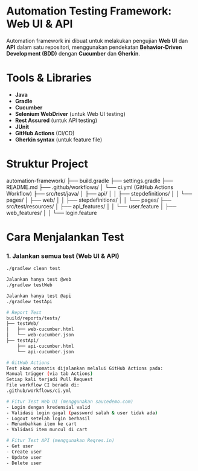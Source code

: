 # Automation Testing Framework: Web UI & API

Automation framework ini dibuat untuk melakukan pengujian **Web UI** dan **API** dalam satu repositori, menggunakan pendekatan **Behavior-Driven Development (BDD)** dengan **Cucumber** dan **Gherkin**.

# Tools & Libraries

- **Java**
- **Gradle**
- **Cucumber**
- **Selenium WebDriver** (untuk Web UI testing)
- **Rest Assured** (untuk API testing)
- **JUnit**
- **GitHub Actions** (CI/CD)
- **Gherkin syntax** (untuk feature file)

# Struktur Project

automation-framework/
├── build.gradle
├── settings.gradle
├── README.md
├── .github/workflows/
│ └── ci.yml (GitHub Actions Workflow)
├── src/test/java/
│ ├── api/
│ │ ├── stepdefinitions/
│ │ └── pages/
│ ├── web/
│ │ ├── stepdefinitions/
│ │ └── pages/
├── src/test/resources/
│ ├── api_features/
│ │ └── user.feature
│ ├── web_features/
│ │ └── login.feature

# Cara Menjalankan Test

### 1. Jalankan semua test (Web UI & API)
```bash
./gradlew clean test

Jalankan hanya test @web
./gradlew testWeb

Jalankan hanya test @api
./gradlew testApi

# Report Test
build/reports/tests/
├── testWeb/
│   ├── web-cucumber.html
│   └── web-cucumber.json
├── testApi/
    ├── api-cucumber.html
    └── api-cucumber.json

# GitHub Actions
Test akan otomatis dijalankan melalui GitHub Actions pada:
Manual trigger (via tab Actions)
Setiap kali terjadi Pull Request
File workflow CI berada di:
.github/workflows/ci.yml

# Fitur Test Web UI (menggunakan saucedemo.com)
- Login dengan kredensial valid
- Validasi login gagal (password salah & user tidak ada)
- Logout setelah login berhasil
- Menambahkan item ke cart
- Validasi item muncul di cart

# Fitur Test API (menggunakan Reqres.in)
- Get user
- Create user
- Update user
- Delete user








